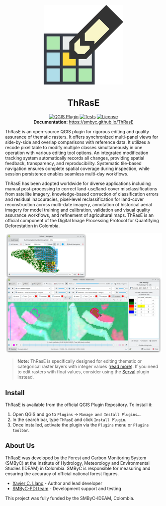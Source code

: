 <p align="center"><img src="docs/images/thrase.svg"></p>
<h1 align="center">ThRasE</h1>
<p align="center">
<a href="https://plugins.qgis.org/plugins/ThRasE/"><img src="https://img.shields.io/badge/QGIS%20Plugin-Available-brightgreen.svg" alt="QGIS Plugin"></a>
<a href="https://github.com/SMByC/ThRasE/actions"><img src="https://github.com/SMByC/ThRasE/workflows/Tests/badge.svg" alt="Tests"></a>
<a href="https://www.gnu.org/licenses/gpl-3.0"><img src="https://img.shields.io/badge/License-GPLv3-blue.svg" alt="License"></a>
<br>
<b>Documentation:</b> <a href="https://smbyc.github.io/ThRasE">https://smbyc.github.io/ThRasE</a><br>
<!--<b>Paper:</b> <a href="">soon</a>-->
</p>

ThRasE is an open-source QGIS plugin for rigorous editing and quality assurance of thematic rasters. It offers synchronized multi-panel views for side-by-side and overlap comparisons with reference data. It utilizes a recode pixel table to modify multiple classes simultaneously in one operation with various editing tool options. An integrated modification tracking system automatically records all changes, providing spatial feedback, transparency, and reproducibility. Systematic tile-based navigation ensures complete spatial coverage during inspection, while session persistence enables seamless multi-day workflows.

ThRasE has been adopted worldwide for diverse applications including manual post-processing to correct land-use/land-cover misclassifications from satellite imagery, knowledge-based correction of classification errors and residual inaccuracies, pixel-level reclassification for land-cover reconstruction across multi-date imagery, annotation of historical aerial imagery for model training and calibration, validation and visual quality assurance workflows, and refinement of agricultural maps. ThRasE is an official component of the Digital Image Processing Protocol for Quantifying Deforestation in Colombia.

![](docs/images/overview.webp)

> **Note:** ThRasE is specifically designed for editing thematic or categorical raster layers with integer values ([read more](https://smbyc.github.io/ThRasE/thematic_requirements.html)). If you need to edit rasters with float values, consider using the [Serval](https://plugins.qgis.org/plugins/Serval/) plugin instead.

## Install

ThRasE is available from the official QGIS Plugin Repository. To install it:

1. Open QGIS and go to `Plugins` → `Manage and Install Plugins…`.
2. In the search bar, type `ThRasE` and click `Install Plugin`.
3. Once installed, activate the plugin via the `Plugins` menu or `Plugins toolbar`.

## About Us

ThRasE was developed by the Forest and Carbon Monitoring System (SMByC) at the Institute of Hydrology, Meteorology and Environmental Studies (IDEAM) in Colombia. SMByC is responsible for measuring and ensuring the accuracy of official national forest figures.

- [Xavier C. Llano](https://github.com/XavierCLL) - Author and lead developer
- [SMByC-PDI team](https://github.com/SMByC) - Development support and testing

This project was fully funded by the SMByC-IDEAM, Colombia.
